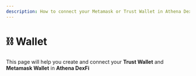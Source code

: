 ```yaml
---
description: How to connect your Metamask or Trust Wallet in Athena DexFi Platform
---
```


# ⛓ Wallet

This page will help you create and connect your **Trust Wallet** and **Metamask Wallet** in **Athena DexFi**









